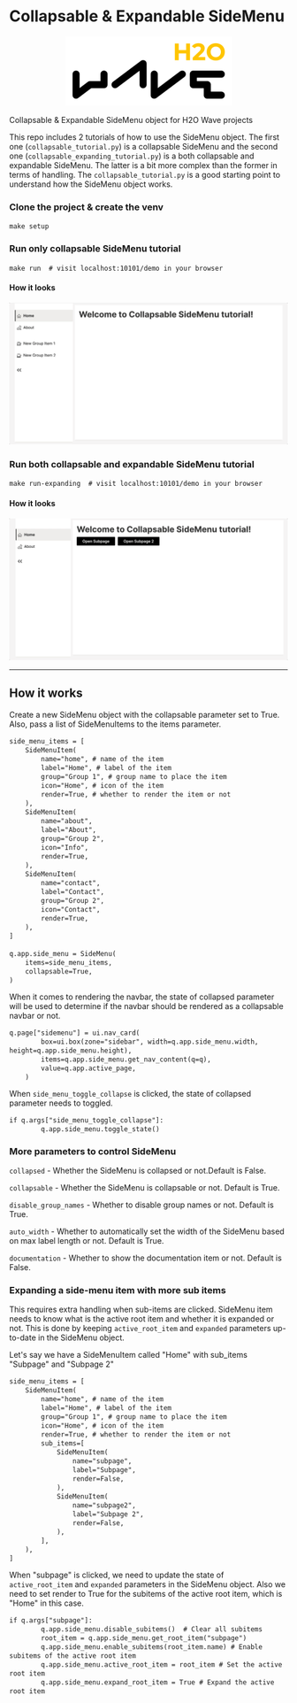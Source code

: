 # Collapsable & Expandable SideMenu
<p align="center"><img src="static/wave-H2O-logo-LightBackground.png"></p>

Collapsable & Expandable SideMenu object for H2O Wave projects

This repo includes 2 tutorials of how to use the SideMenu object. The first one (`collapsable_tutorial.py`) is a collapsable SideMenu and the second one (`collapsable_expanding_tutorial.py`) is a both collapsable and expandable SideMenu. The latter is a bit more complex than the former in terms of handling. The `collapsable_tutorial.py` is a good starting point to understand how the SideMenu object works.

### Clone the project & create the venv
```
make setup
```

### Run only collapsable SideMenu tutorial
```
make run  # visit localhost:10101/demo in your browser
```

#### How it looks
![Alt Text](static/collapsable.gif)

### Run both collapsable and expandable SideMenu tutorial
```
make run-expanding  # visit localhost:10101/demo in your browser
```
#### How it looks
![Alt Text](static/collapsable_expanding.gif)

----
## How it works
Create a new SideMenu object with the collapsable parameter set to True. Also, pass a list of SideMenuItems to the items parameter.
```
side_menu_items = [
    SideMenuItem(
        name="home", # name of the item
        label="Home", # label of the item 
        group="Group 1", # group name to place the item
        icon="Home", # icon of the item 
        render=True, # whether to render the item or not
    ),
    SideMenuItem(
        name="about",
        label="About",
        group="Group 2",
        icon="Info",
        render=True,
    ),
    SideMenuItem(
        name="contact",
        label="Contact",
        group="Group 2",
        icon="Contact",
        render=True,
    ),
]

q.app.side_menu = SideMenu(
    items=side_menu_items,
    collapsable=True,
)
```
When it comes to rendering the navbar, the state of collapsed parameter will be used to determine if the navbar should be rendered as a collapsable navbar or not.
```
q.page["sidemenu"] = ui.nav_card(
        box=ui.box(zone="sidebar", width=q.app.side_menu.width, height=q.app.side_menu.height),
        items=q.app.side_menu.get_nav_content(q=q),
        value=q.app.active_page,
    )
```
When `side_menu_toggle_collapse` is clicked, the state of collapsed parameter needs to toggled.
```
if q.args["side_menu_toggle_collapse"]:
        q.app.side_menu.toggle_state()
```

### More parameters to control SideMenu

`collapsed` - Whether the SideMenu is collapsed or not.Default is False.

`collapsable` - Whether the SideMenu is collapsable or not. Default is True.

`disable_group_names` - Whether to disable group names or not. Default is True.

`auto_width` - Whether to automatically set the width of the SideMenu based on max label length or not. Default is True.

`documentation` - Whether to show the documentation item or not. Default is False.

### Expanding a side-menu item with more sub items
This requires extra handling when sub-items are clicked. SideMenu item needs to know what is the active root item and whether it is expanded or not. This is done by keeping `active_root_item` and `expanded` parameters up-to-date in the SideMenu object.

Let's say we have a SideMenuItem called "Home" with sub_items "Subpage" and "Subpage 2"
```
side_menu_items = [
    SideMenuItem(
        name="home", # name of the item
        label="Home", # label of the item
        group="Group 1", # group name to place the item
        icon="Home", # icon of the item
        render=True, # whether to render the item or not
        sub_items=[
            SideMenuItem(
                name="subpage",
                label="Subpage",
                render=False,
            ),
            SideMenuItem(
                name="subpage2",
                label="Subpage 2",
                render=False,
            ),
        ],
    ),
]
```
When "subpage" is clicked, we need to update the state of `active_root_item` and `expanded` parameters in the SideMenu object. Also we need to set render to True for the subitems of the active root item, which is "Home" in this case.
```
if q.args["subpage"]:
        q.app.side_menu.disable_subitems()  # Clear all subitems
        root_item = q.app.side_menu.get_root_item("subpage")
        q.app.side_menu.enable_subitems(root_item.name) # Enable subitems of the active root item
        q.app.side_menu.active_root_item = root_item # Set the active root item
        q.app.side_menu.expand_root_item = True # Expand the active root item
```
